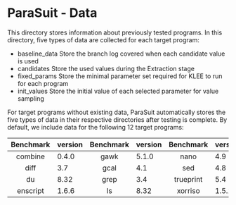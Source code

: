 # ParaSuit - Data

This directory stores information about previously tested programs.
In this directory, five types of data are collected for each target program:

+ baseline_data           Store the branch log covered when each candidate value is used
+ candidates              Store the used values during the Extraction stage
+ fixed_params            Store the minimal parameter set required for KLEE to run for each program
+ init_values             Store the initial value of each selected parameter for value sampling

For target programs without existing data, ParaSuit automatically stores the five types of data in their respective directories after testing is complete.
By default, we include data for the following 12 target programs:

| Benchmark | version | Benchmark | version | Benchmark | version |
|:------:|:------------|:------:|:------------|:------:|:------------|
| combine   | 0.4.0 | gawk      | 5.1.0  | nano         | 4.9   |
| diff      | 3.7   | gcal      | 4.1    | sed          | 4.8   |
| du        | 8.32  | grep      | 3.4    | trueprint    | 5.4   |
| enscript  | 1.6.6 | ls        | 8.32   | xorriso     | 1.5.2 |
